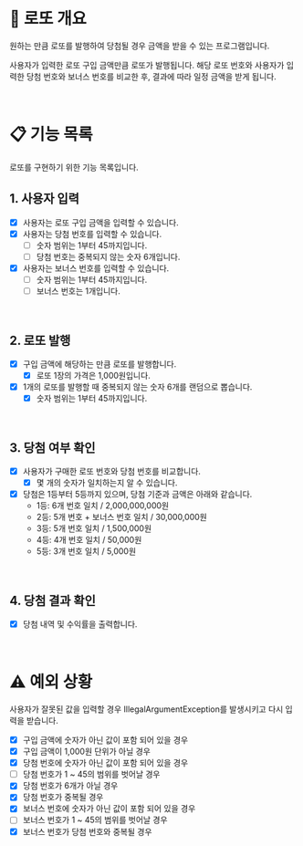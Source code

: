 # 💸 로또 개요
원하는 만큼 로또를 발행하여 당첨될 경우 금액을 받을 수 있는 프로그램입니다.

사용자가 입력한 로또 구입 금액만큼 로또가 발행됩니다.
해당 로또 번호와 사용자가 입력한 당첨 번호와 보너스 번호를 비교한 후, 결과에 따라 일정 금액을 받게 됩니다.

<br>

# 📋 기능 목록

로또를 구현하기 위한 기능 목록입니다.

## 1. 사용자 입력
- [x] 사용자는 로또 구입 금액을 입력할 수 있습니다.
- [x] 사용자는 당첨 번호를 입력할 수 있습니다.
  - [ ] 숫자 범위는 1부터 45까지입니다.
  - [ ] 당첨 번호는 중복되지 않는 숫자 6개입니다.
- [x] 사용자는 보너스 번호를 입력할 수 있습니다.
  - [ ] 숫자 범위는 1부터 45까지입니다.
  - [ ] 보너스 번호는 1개입니다.

<br>

## 2. 로또 발행
- [x] 구입 금액에 해당하는 만큼 로또를 발행합니다.
  - [x] 로또 1장의 가격은 1,000원입니다.
- [x] 1개의 로또를 발행할 때 중복되지 않는 숫자 6개를 랜덤으로 뽑습니다.
  - [x] 숫자 범위는 1부터 45까지입니다.

<br>

## 3. 당첨 여부 확인
- [x] 사용자가 구매한 로또 번호와 당첨 번호를 비교합니다.
  - [x] 몇 개의 숫자가 일치하는지 알 수 있습니다.
- [x] 당첨은 1등부터 5등까지 있으며, 당첨 기준과 금액은 아래와 같습니다.
  - 1등: 6개 번호 일치 / 2,000,000,000원
  - 2등: 5개 번호 + 보너스 번호 일치 / 30,000,000원
  - 3등: 5개 번호 일치 / 1,500,000원
  - 4등: 4개 번호 일치 / 50,000원
  - 5등: 3개 번호 일치 / 5,000원

<br>

## 4. 당첨 결과 확인
- [x] 당첨 내역 및 수익률을 출력합니다.

<br>

# ⚠️ 예외 상황

사용자가 잘못된 값을 입력할 경우 IllegalArgumentException를 발생시키고 다시 입력을 받습니다.

- [x] 구입 금액에 숫자가 아닌 값이 포함 되어 있을 경우
- [x] 구입 금액이 1,000원 단위가 아닐 경우
- [x] 당첨 번호에 숫자가 아닌 값이 포함 되어 있을 경우
- [ ] 당첨 번호가 1 ~ 45의 범위를 벗어날 경우
- [x] 당첨 번호가 6개가 아닐 경우
- [x] 당첨 번호가 중복될 경우
- [x] 보너스 번호에 숫자가 아닌 값이 포함 되어 있을 경우
- [ ] 보너스 번호가 1 ~ 45의 범위를 벗어날 경우
- [x] 보너스 번호가 당첨 번호와 중복될 경우